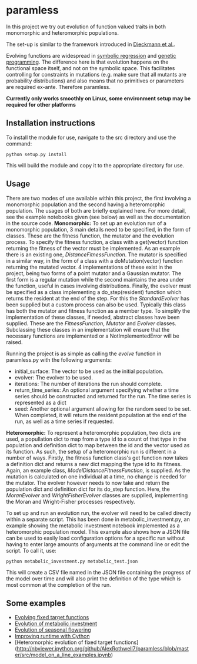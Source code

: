 paramless
=========

In this project we try out evolution of function valued traits in both monomorphic and heteromorphic populations. 

The set-up is similar to the framework introduced in [Dieckmann et al.](http://www.sciencedirect.com/science/article/pii/S0022519305005266).

Evolving functions are widespread in [symbolic regression](http://en.wikipedia.org/wiki/Symbolic_regression) and [genetic programming](http://en.wikipedia.org/wiki/Genetic_programming). The difference here is that evolution happens on the functional space itself, and not on the symbolic space. This facilitates controlling for constraints in mutations (e.g. make sure that all mutants are probability distributions) and also means that no primitives or parameters are required ex-ante. Therefore paramless.

**Currently only works smoothly on Linux, some environment setup may be required for other platforms**

Installation instructions
-------------------------
To install the module for use, navigate to the src directory and use the command:

    python setup.py install
This will build the module and copy it to the appropriate directory for use.

Usage
------
There are two modes of use available within this project, the first involving a monomorphic population and the second having a heteromorphic population. The usages of both are briefly explained here. For more detail, see the example notebooks given (see below) as well as the documentation in the source code.
**Monomorphic:**
To set up an evolution run of a monomorphic population, 3 main details need to be specified, in the form of classes. These are the fitness function, the mutator and the evolution process.
To specify the fitness function, a class with a get(vector) function returning the fitness of the vector must be implemented. As an example there is an existing one, _DistanceFitnessFunction_.
The mutator is specified in a similar way, in the form of a class with a doMutation(vector) function returning the mutated vector. 4 implementations of these exist in the project, being two forms of a point mutator and a Gaussian mutator. The first form is a regular mutation while the second maintains the area under the function, useful in cases involving distributions.
Finally, the evolver must be specified as a class implementing a do_step(resident) function which returns the resident at the end of the step. For this the _StandardEvolver_ has been supplied but a custom process can also be used. Typically this class has both the mutator and fitness function as a member type.
To simplify the implementation of these classes, if needed, abstract classes have been supplied. These are the _FitnessFunction_, _Mutator_ and _Evolver_ classes. Subclassing these classes in an implementation will ensure that the necessary functions are implemented or a NotImplementedError will be raised.

Running the project is as simple as calling the _evolve_ function in paramless.py with the following arguments:

* initial_surface: The vector to be used as the initial population.
* evolver: The evolver to be used.
* iterations: The number of iterations the run should complete.
* return_time_series: An optional argument specifying whether a time series should be constructed and returned for the run. The time series is represented as a dict
* seed: Another optional argument allowing for the random seed to be set.
When completed, it will return the resident population at the end of the run, as well as a time series if requested.

**Heteromorphic:**
To represent a heteromorphic population, two dicts are used, a popullation dict to map from a type id to a count of that type in the population and definition dict to map between the id and the vector used as its function. As such, the setup of a heteromorphic run is different in a number of ways.
Firstly, the fitness function class's get function now takes a definition dict and returns a new dict mapping the type id to its fitness. Again, an example class, _ModelDistanceFitnessFunction_, is supplied.
As the mutation is calculated on one individual at a time, no change is needed for the mutator.
The evolver however needs to now take and return the population dict and definition dict for its do_step function. Here, the _MoranEvolver_ and _WrightFisherEvolver_ classes are supplied, implementing the Moran and Wright-Fisher processes respectively.

To set up and run an evolution run, the evolver will need to be called directly within a separate script. This has been done in metabolic_investment.py, an example showing the metabolic investment notebook implemented as a heteromorphic population model.
This example also shows how a JSON file can be used to easily load configuration options for a specific run without having to enter large amounts of arguments at the command line or edit the script. To call it, use:

    python metabolic_investment.py metabolic_test.json
This will create a CSV file named in the JSON file containing the progress of the model over time and will also print the definition of the type which is most common at the completion of the run.


Some examples
-------------
 * [Evolving fixed target functions](http://nbviewer.ipython.org/github/AlexRothwell7/paramless/blob/master/src/on_a_line_examples.ipynb)
 * [Evolution of metabolic investment](http://nbviewer.ipython.org/github/AlexRothwell7/paramless/blob/master/src/evolution%20of%20metabolic%20investment.ipynb)
 * [Evolution of seasonal flowering](http://nbviewer.ipython.org/github/AlexRothwell7/paramless/blob/master/src/seasonal_flowering.ipynb)
 * [Improving runtime with Cython](http://nbviewer.ipython.org/github/AlexRothwell7/paramless/blob/master/src/cython_usage_example.ipynb)
 * [Heteromorphic evolution of fixed target functions] (http://nbviewer.ipython.org/github/AlexRothwell7/paramless/blob/master/src/model_on_a_line_examples.ipynb)
